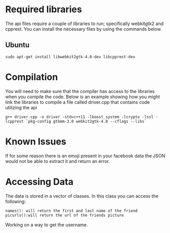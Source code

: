 # Required libraries
The api files require a couple of libraries to run; specifically webkitgtk2 and cpprest. You can install the necessary files by using the commands below.

## Ubuntu
    sudo apt-get install libwebkit2gtk-4.0-dev libcpprest-dev

# Compilation
You will need to make sure that the compiler has access to the libraries when you compile the code. Below is an example showing how you might link the libraries to compile a file called driver.cpp that contains code utilizing the api

    g++ driver.cpp -o driver -std=c++11 -lboost_system -lcrypto -lssl -lcpprest `pkg-config gtkmm-3.0 webkit2gtk-4.0 --cflags --libs`

# Known Issues
If for some reason there is an emoji present in your facebook data the JSON would not be able to extract it and return an error.

# Accessing Data
The data is stored in a vector of classes. In this class you can access the following:

	names(): will return the first and last name of the friend
	picurls():will return the url of the friends picture

Working on a way to get the username.
